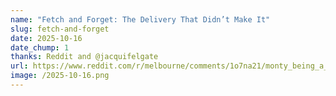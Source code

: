 ```yaml
---
name: "Fetch and Forget: The Delivery That Didn’t Make It"
slug: fetch-and-forget
date: 2025-10-16
date_chump: 1
thanks: Reddit and @jacquifelgate
url: https://www.reddit.com/r/melbourne/comments/1o7na21/monty_being_a_menace_again/?share_id=CjpJu9L3Qv0M6RZ3dI3oe
image: /2025-10-16.png
---
```

